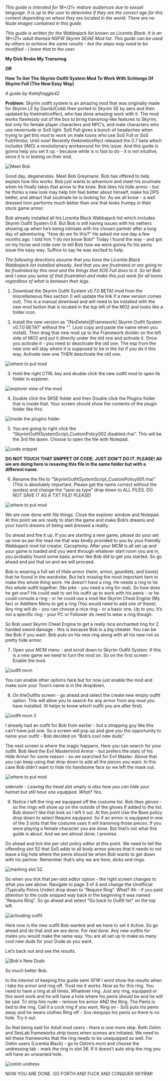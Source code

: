 ﻿*This guide is intended for 18+/21+ mature audiences due to sexual language. It is up to the user to determine if they are the correct age for this content depending on where they are located in the world. There are no Nude images contained in this guide.*


*This guide is written for the Wabbajack list known as Licentia Black. It is an 18+/21+  adult themed NSFW Skyrim SE/AE Mod list. This guide can be used by others to achieve the same results - but the steps may need to be modified - I leave that to the user.* 


**My Dick Broke My Transmog**

***OR***

**How To Get The Skyrim Outfit System Mod To Work With Schlongs Of Skyrim Full (The New Easy Way)**

*A guide by Katiefraggle42*

**Problem:** Skyrim outfit system is an amazing mod that was originally made for Skyrim LE by DavidJCobb then ported to Skyrim SE by aers and then updated by thekineticeffect, who has done amazing work with it. The mod works flawlessly out of the box to bring transmog-like features to Skyrim, but only for female player characters and NPC’s, and male characters who use nevernude or SoS light. SoS Full gives a bunch of headaches when trying to get this mod to work on male toons who use SoS Full or SoS Full/Himbo. Until now! Recently thekineticeffect released the 0.7 beta which includes (IMO) a revolutionary workaround for this issue. And this guide is gonna help you set it up - because while is is fast to do - it is not intuitive, since it is in testing on their end.

![Meet Bob](/assets/image10.png)

Good day, degenerates. Meet Bob Greymane. Bob has offered to help explain how this works. Bob just wants to adventure and meet his soulmate when he finally takes that arrow to the knee. Bob likes his hide armor - but he thinks a new look may help him feel better about himself, make his DPS better, and attract that soulmate he is looking for. As we all know - a well dressed toon performs much better than one that looks frumpy in their stock game armor.

Bob already installed all his Licentia Black Wabbajack list which includes Skyrim Outfit System 0.6. But Bob is still having issues with his nethers showing up when he’s being intimate with his chosen partner after a long day of adventuring. “How do we fix this?” He asked me one day a few months ago. I told him “I do not know Bob!” Today I found the way - and got on my horse and rode over to tell Bob how we were gonna fix his penis issue the easy way. Suffice to say he was excited to help.

*The following directions assume that you have the Licentia Black Wabbajack list installed already.  And that you are frustrated or are going to be frustrated by this mod and the things that SOS Full does to it. So let Bob and I save you some of that frustration and make this just work for all toons regardless of what is between their legs.*

1) Download the Skyrim Outfit System v0.7.0 BETA1 mod from the miscellaneous files section (I will update the link if a new version comes out). This is a manual download and will need to be installed with the new mod button that is located in the top left of the MO2 and looks like a folder icon.

2) Install the new version as “[NoDelete][Framework] Skyrim Outfit System v0.7.0 BETA1” without the “”. (Just copy and paste the name when you install). Then drag that new mod up to the Framework divider on the left side of MO2 and put it directly under the old one and activate it. Once you activate it - you need to deactivate the old one. The esp from the new one will stay where it is supposed to be in the list if you do it this way. Activate new one THEN deactivate the old one.

![where to put mod](/assets/image11.png)

3) Hold the right CTRL key and double click the new outfit mod to open its folder in explorer. 

![explorer view of the mod](/assets/image3.png)

4) Double click the SKSE folder and then Double click the Plugins folder that is inside that. Your screen should show the contents of the plugin folder like this:

![inside the plugins folder](/assets/image8.png)

5) You are going to right click the “SkyrimOutfitSystemScript_CustomPolicy002.disabled.rhai”. This will be the 3rd file down. Choose to open the file with Notepad.

![code snippet](/assets/image7.png)

**DO NOT TOUCH THAT SNIPPET OF CODE. JUST DON’T DO IT. PLEASE! All we are doing here is resaving this file in the same folder but with a different name.** 

6) Rename the file to “SkyrimOutfitSystemScript_CustomPolicy001.rhai” (This is absolutely important. Please get the name correct without the quotes) and change the “save as type” drop down to ALL FILES. DO NOT SAVE IT AS A TXT FILE! PLEASE!

![where to put mod](/assets/image4.png)
  
We are now done with file things. Close the explorer window and Notepad. At this point we are ready to start the game and make Bob’s dreams and your toon’s dreams of being well dressed a reality.

Go ahead and fire it up. If you are starting a new game, please do your set up now as per the read me that was kindly provided to you by your friendly Wabbajack mod list creator, Cacophony. After your MCM is all set up and your game is loaded and you went through whatever start room you are in, you probably found some basic armor like Bob did to get you started. So go ahead and put that on and we will proceed.

Bob is wearing a full set of Hide armor (helm, armor, gauntlets, and boots) that he found in the wardrobe. But he’s missing the most important item to make this whole thing work. He doesn’t have a ring. He needs a ring to tie this whole outfit together. (No joke - you need a ring for real). So how does he get one? He could wait to set his outfit up to work with his penis - or he could console a ring - or he could use a mod like Skyrim Cheat Engine (My fav)  or AddItem Menu to get a ring (You would need to add one of these). Any ring will do - you can choose a nice ring - or a basic one. Up to you. It’s not a specific ring - your PC or Follower do need to wear a ring though.

So Bob used Skyrim Cheat Engine to get a really nice enchanted ring for 2 handed sword damage - this is because Bob is a big cheater. You can be like Bob if you want. Bob puts on his new ring along with all his new not so pretty hide armor.

7) Open your MCM menu - and scroll down to Skyrim Outfit System. If this is a new game we need to turn the mod on. So on the first screen - Enable the mod. 

![outfit mcm](/assets/image5.png)

You can enable other options here but for now just enable the mod and make sure your Toon’s name is in the dropdown.


8) On theOutfits screen - go ahead and select the create new empty outfit option. This will allow you to search for any armor from any mod you have installed. (It helps to know which outfit you are after first).

![outfit mcm 2](/assets/image2.png)

I already had an outfit for Bob from earlier - but a strapping guy like this can’t have just one. So a screen will pop up and give you the opportunity to name your outfit - Bob decided on “Bob’s cool new duds”.

The next screen is where the magic happens. Here you can search for your outfit. Bob liked the Evil Mastermind Armor - but prefers the stats of his Hide Armor for some reason - so we searched for Evil Master. Above that you can keep using that drop down to add all the pieces you want. In this case Bob didn’t want to hide his handsome face so we left the mask out. 

![where to put mod](/assets/image13.png)

*sidenote - Leaving the head slot empty is also how you can hide your helmet but still have one equipped. What? Yes.*

9) Notice I left the ring we equipped off the costume list. Bob likes gloves - so the rings will show up on the outside of the gloves if added to the list. Bob doesn’t like that look so I left it out. At this point Use the Base policy drop down to select Require equipped. So if an armor is equipped in one of the 3 slots that the costume uses it will transmog those pieces. If you were playing a female character you are done. But that’s not what this guide is about. And we are almost done. I promise.

Go ahead and tick the per-slot policy editor at this point. We need to tell the offending slot 52 that SoS adds to all body armor pieces that it needs to not leave a big hole where the penis should be when Bob wants to get down with his partner. Remember that’s why we are here, dicks and rings.

![marking slot 52](/assets/image9.png)

So when you tick that per-slot editor option - the right screen changes to what you see above. Navigate to page 3 of 4 and change the Unofficial (Typically Pelvis Under) drop down to “Require Ring”. What? Ah - if you paid attention to the code snipped way back in the beginning it was named “Require Ring”. So go ahead and select “Go back to Outfit list” on the top left.

![activating outfit](/assets/image12.png)

Here now is the new outfit Bob wanted and we have to set it Active. So go ahead and do that and we are done. For real done. Any new outfits for males you would make the same way. You are all set up to make as many cool new duds for your Dude as you want.

Let’s back out and see the results.

![Bob's New Duds](/assets/image6.png)

So much better Bob.

In the interest of keeping this guide semi SFW I wont show the results when i take his armor and ring off. Trust me it works. Now as for this ring. You need to have a ring at all times. Whatever ring. Just any ring, equipped or this wont work and he will have a hole where his penis should be and he will be sad. To strip him nude - remove his armor AND the Ring. The Penis is tied to the ring. Call it a cock ring if you want. Ring on - SoS puts his penis away and he wears clothes Ring off - Sos reequips his penis so there is no hole. Try it out.

So that being said for Adult mod users - there is one more step. Both Ostim and SexLab frameworks strip toons when scenes are initiated. We need to tell these frameworks that the ring needs to be unequipped as well. For Ostim users (Licentia Black)  - go to Ostim’s mcm and choose the undressing tab - mark the ring in slot 36. If it doesn’t auto strip the ring you will have an unwanted hole.

![ostim undress](/assets/image1.png)

NOW YOU ARE DONE. GO FORTH AND FUCK AND CONQUER SKYRIM!
